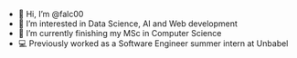 - 👋 Hi, I’m @falc00 
- 👀 I’m interested in Data Science, AI and Web development
- 🌱 I’m currently finishing my MSc in Computer Science
- 💻 Previously worked as a Software Engineer summer intern at Unbabel

<!---
falc00/falc00 is a ✨ special ✨ repository because its `README.md` (this file) appears on your GitHub profile.
You can click the Preview link to take a look at your changes.
--->
